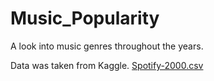 # Music_Popularity
A look into music genres throughout the years.

Data was taken from Kaggle.
[Spotify-2000.csv](https://github.com/brievivi/Music_Popularity/files/13593232/Spotify-2000.csv)
